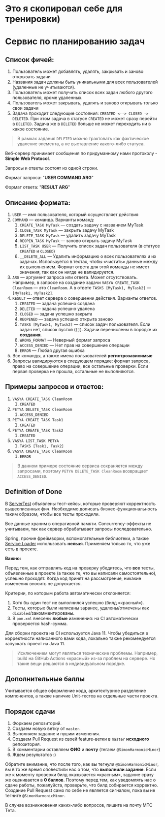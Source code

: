 # Это я скопировал себе для тренировки)






# Сервис по планированию задач

## Список фичей:

1. Пользователь может добавлять, удалять, закрывать и заново открывать задачи
2. Названия задач должны быть уникальными для всех пользователей (удаленные не учитываются).
3. Пользователь может получить список всех задач любого другого пользователя, кроме удаленных.
4. Пользователь может закрывать, удалять и заново открывать только свои задачи
5. Задача проходит следующие состояния: `CREATED <--> CLOSED -> DELETED`. При этом задача в
   статусе `CREATED` не может сразу перейти в `DELETED`. Задача же в `DELETED` больше не может
   переходить ни в какое состояние.

> В рамках задания `DELETED` можно трактовать как фактическое удаление элемента, а не выставление какого-либо статуса.

Веб-сервер принимает сообщения по придуманному нами протоколу - **Simple Web Protocol**.

Запросы и ответы состоят из одной строки.

Формат запроса: "**USER COMMAND ARG**"

Формат ответа: "**RESULT ARG**"

## Описание формата:

1. `USER` — имя пользователя, который осуществляет действия
2. `COMMAND` — команда. Варианты команд:
    1. `CREATE_TASK MyTask` — создать задачу с названием MyTask
    2. `CLOSE_TASK MyTask` — закрыть задачу MyTask
    3. `DELETE_TASK MyTask` — удалить задачу MyTask
    4. `REOPEN_TASK MyTask` — заново открыть задачу MyTask
    5. `LIST_TASK USER` — Получить список задач пользователя (в статусе `CREATED` и `CLOSED`)
    6. `__DELETE_ALL` — Удалить информацию о всех пользователях и их задачах. Используется в тестах,
       чтобы «чистить» данные между их выполнением. Формат ответа для этой команды не имеет
       значения, так как он нигде не валидируется.
3. `ARG` — аргумент запроса или ответа. Может отсутствовать. Например, в запросе на создание
   задачи `VASYA CREATE_TASK CleanRoom` — это `CleanRoom`. А в ответе `TASKS [MyTask1, MyTask2]`
   — `[MyTask1, MyTask2]`.
4. `RESULT` — ответ сервера о совершении действия. Варианты ответов.
    1. `CREATED` — задача успешно создана
    2. `DELETED` — задача успешно удалена
    3. `CLOSED` — задача успешно закрыта
    4. `REOPENED` — задача успешно открыта заново
    5. `TASKS [MyTask1, MyTask2]` — список задач пользователя. Если задач нет, список пустой (`[]`).
       Задачи перечислены в порядке их **создания**.
    6. `WRONG_FORMAT` — Неверный формат запроса
    7. `ACCESS_DENIED` — Нет прав на совершение операции
    8. `ERROR` — Любая другая ошибка
5. Все команды, а также имена пользователей **регистрозависимые**
6. Запросы валидируются в следующем порядке: формат запроса, право на совершение операции, все
   остальные проверки. Если первая проверка не прошла, остальные не выполняются.

## Примеры запросов и ответов:

1. `VASYA CREATE_TASK CleanRoom`
    1. `CREATED`
2. `PETYA DELETE_TASK CleanRoom`
    1. `ACCESS_DENIED`
3. `PETYA CREATE_TASK Task1`
    1. `CREATED`
4. `PETYA CREATE_TASK Task2`
    1. `CREATED`
5. `VASYA LIST_TASK PETYA`
    1. `TASKS [Task1, Task2]`
6. `VASYA CREATE_TASK CleanRoom`
    1. `ERROR`

> В данном примере состояние сервиса сохраняется между запросами, поэтому `PETYA DELETE_TASK CleanRoom` возвращает `ACCESS_DENIED`.

## Definition of Done

В [ServerTest](src/test/java/com/example/demo/ServerTest.java) объявлены тест-кейсы, которые
проверяют корректность вышеописанных фич. Необходимо дописать бизнес-функциональность таким образом,
чтобы все тесты проходили.

Все данные храним в оперативной памяти. Concurrency-эффекты не учитываем, так как сервер
обрабатывает запросы последовательно.

Spring, прочие фреймворки, вспомогательные библиотеки, а
также [Service Loader](https://docs.oracle.com/javase/8/docs/api/java/util/ServiceLoader.html)
использовать **нельзя**. Применяем только то, что уже есть в проекте.

**Важно:**

Перед тем, как отправлять код на проверку убедитесь, что **все** тесты, объявленные в проекте (а
также те, что вы написали самостоятельно), успешно проходят. Когда код принят на рассмотрение,
никакие изменения вносить не допускается.

Критерии, по которым работа автоматически отклоняется:

1. Хотя бы один тест не выполнился успешно (билд «красный»).
3. Тесты, которые были написаны заранее, удалены/отмечены как `disabled`/закомментированы.
4. В `pom.xml` внесены **любые** изменения: на CI автоматически проверяется hash-сумма.

Для сборки проекта на CI используется Java 11. Чтобы убедиться в корректности написанного вами кода,
локально также рекомендуется запускать проект на Java 11.

> Исключением могут являться технические проблемы.
> Например, build на GitHub Actions «красный» из-за проблем на сервере.
> Но такие вещи решаются в индивидуальном порядке.

## Дополнительные баллы

Учитывается общее оформление кода, архитектурное разделение компонентов, а также наличие Unit-тестов
на отдельные части проекта.

## Порядок сдачи

1. Форкаем репозиторий.
2. Создаем новую ветку от `master`.
3. Выполняем задание и пушим изменения.
4. Создаем Pull Request из своей feature-ветки в `master` **исходного** репозитория.
5. В комментарии оставляем **ФИО** и **почту** (тегаем `@SimonHarmonicMinor`)
6. Ждем результатов :)

Обратите внимание, что после того, как вы тегнули `@SimonHarmonicMinor`, вы в то же время оповестили
нас о том, что **выполнили задание**. Если же к моменту проверки билд оказывается «красным», задание
сразу же оценивается в **0 баллов**. Поэтому перед тем, как уведомлять нас о сдаче работы,
пожалуйста, проверьте, что билд собирается корректно. Создание Pull Request само по себе не является
сигналом, пока вы не тегните `@SimonHarmonicMinor`.

В случае возникновения каких-либо вопросов, пишите на почту МТС Тета.
